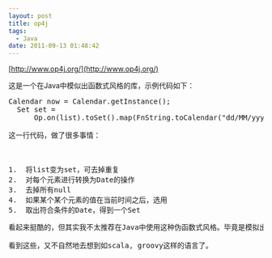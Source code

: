 ```yaml
---
layout: post
title: op4j
tags:
  - Java
date: 2011-09-13 01:48:42
---
```


[http://www.op4j.org/](http://www.op4j.org/)
<p>这是一个在Java中模似出函数式风格的库，示例代码如下：

<pre class="csharpcode">Calendar now = Calendar.getInstance();
  Set<Calendar> set = 
      Op.on(list).toSet().map(FnString.toCalendar(<span class="str">"dd/MM/yyyy"</span>)).removeAllNullOrTrue(FnCalendar.after(now)).get();```

这一行代码，做了很多事情：

<span id="more-99"></span>

1.  将list变为set，可去掉重复
2.  对每个元素进行转换为Date的操作
3.  去掉所有null
4.  如果某个某个元素的值在当前时间之后，选用
5.  取出符合条件的Date，得到一个Set
<p>看起来挺酷的，但其实我不太推荐在Java中使用这种伪函数式风格。毕竟是模拟出来的，用起来总觉得手脚僵硬。有时候一些很自然的需求，却无法用这种方式实现，比如：取成一个Person列表中每个人的名字，组成一个新list，不知道怎么用这个实现。

看到这些，又不自然地去想到如scala, groovy这样的语言了。